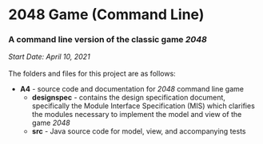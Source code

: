 # 2048 Game (Command Line)
### A command line version of the classic game *2048*
*Start Date: April 10, 2021*\
\
The folders and files for this project are as follows:
- **A4** - source code and documentation for *2048* command line game
  - **designspec** - contains the design specification document, specifically the Module Interface Specification (MIS) which clarifies the modules necessary to implement the model and view of the game *2048*
  - **src** - Java source code for model, view, and accompanying tests
